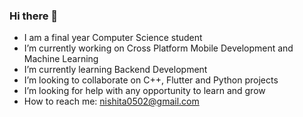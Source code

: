 ### Hi there 👋
- I am a final year Computer Science student
- I’m currently working on Cross Platform Mobile Development and Machine Learning
- I’m currently learning Backend Development
- I’m looking to collaborate on C++, Flutter and Python projects
- I’m looking for help with any opportunity to learn and grow
- How to reach me: nishita0502@gmail.com

  
